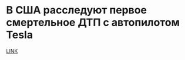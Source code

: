 # В США расследуют первое смертельное ДТП с автопилотом Tesla



[LINK](https://varlamov.ru/1811852.html)